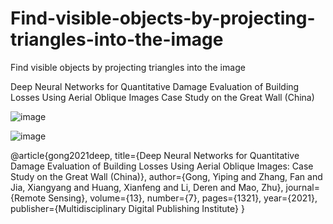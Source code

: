 # Find-visible-objects-by-projecting-triangles-into-the-image
Find visible objects by projecting triangles into the image

Deep Neural Networks for Quantitative Damage Evaluation of Building Losses Using Aerial Oblique Images Case Study on the Great Wall (China)



![image](https://github.com/primegong/Find-visible-objects-by-projecting-triangles-into-the-image/blob/master/graphical_abstract.png)


![image](https://github.com/primegong/Find-visible-objects-by-projecting-triangles-into-the-image/blob/master/framework.png)


@article{gong2021deep,
  title={Deep Neural Networks for Quantitative Damage Evaluation of Building Losses Using Aerial Oblique Images: Case Study on the Great Wall (China)},
  author={Gong, Yiping and Zhang, Fan and Jia, Xiangyang and Huang, Xianfeng and Li, Deren and Mao, Zhu},
  journal={Remote Sensing},
  volume={13},
  number={7},
  pages={1321},
  year={2021},
  publisher={Multidisciplinary Digital Publishing Institute}
}

